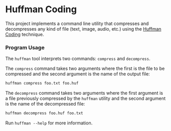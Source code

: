 # Huffman Coding

This project implements a command line utility that compresses and decompresses
any kind of file (text, image, audio, etc.) using the [Huffman Coding][1]
technique.

### Program Usage

The `huffman` tool interprets two commands: `compress` and `decompress`.

The `compress` command takes two arguments where the first is the file to be
compressed and the second argument is the name of the output file:

```bash
huffman compress foo.txt foo.huf
```

The `decompress` command takes two arguments where the first argument is a file
previously compressed by the `huffman` utility and the second argument is the
name of the decompressed file:

```bash
huffman decompress foo.huf foo.txt
```

Run `huffman --help` for more information.

[1]: https://en.wikipedia.org/wiki/Huffman_coding
